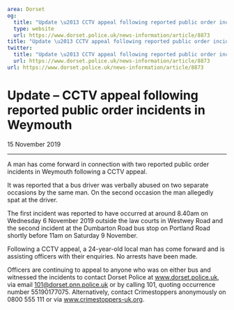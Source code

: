 ```yaml
area: Dorset
og:
  title: "Update \u2013 CCTV appeal following reported public order incidents in Weymouth"
  type: website
  url: https://www.dorset.police.uk/news-information/article/8873
title: "Update \u2013 CCTV appeal following reported public order incidents in Weymouth |"
twitter:
  title: "Update \u2013 CCTV appeal following reported public order incidents in Weymouth"
  url: https://www.dorset.police.uk/news-information/article/8873
url: https://www.dorset.police.uk/news-information/article/8873
```

# Update – CCTV appeal following reported public order incidents in Weymouth

15 November 2019

* * *

A man has come forward in connection with two reported public order incidents in Weymouth following a CCTV appeal.

It was reported that a bus driver was verbally abused on two separate occasions by the same man. On the second occasion the man allegedly spat at the driver.

The first incident was reported to have occurred at around 8.40am on Wednesday 6 November 2019 outside the law courts in Westwey Road and the second incident at the Dumbarton Road bus stop on Portland Road shortly before 11am on Saturday 9 November.

Following a CCTV appeal, a 24-year-old local man has come forward and is assisting officers with their enquiries. No arrests have been made.

Officers are continuing to appeal to anyone who was on either bus and witnessed the incidents to contact Dorset Police at www.dorset.police.uk, via email 101@dorset.pnn.police.uk or by calling 101, quoting occurrence number 55190177075. Alternatively, contact Crimestoppers anonymously on 0800 555 111 or via www.crimestoppers-uk.org.
